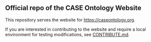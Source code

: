 ## Official repo of the CASE Ontology Website

This repository serves the website for https://caseontology.org.

If you are interested in contributing to the website and require a local environment for testing modifications, see [CONTRIBUTE.md](https://github.com/casework/casework.github.io/blob/master/CONTRIBUTE.md).
